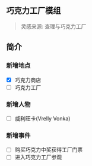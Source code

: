## 巧克力工厂模组

> 灵感来源: 查理与巧克力工厂

## 简介

### 新增地点
- [x] 巧克力商店
- [ ] 巧克力工厂

### 新增人物
- [ ] 威利旺卡(Vrelly Vonka)

### 新增事件
- [ ] 购买巧克力中奖获得工厂门票
- [ ] 进入巧克力工厂参观
